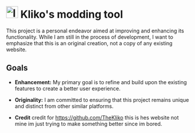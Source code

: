 <h1>
    <img src="Images/logo.png" height="32" alt="logo"/>
    Kliko's modding tool
</h1>

This project is a personal endeavor aimed at improving and enhancing its functionality. While I am still in the process of development, I want to emphasize that this is an original creation, not a copy of any existing website.

## Goals

- **Enhancement:** My primary goal is to refine and build upon the existing features to create a better user experience.
- **Originality:** I am committed to ensuring that this project remains unique and distinct from other similar platforms.

- **Credit** credit for https://github.com/TheKliko this is hes website not mine im just trying to make something better since im bored.
